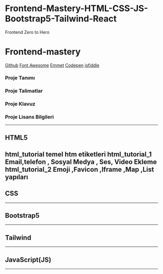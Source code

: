 # Frontend-Mastery-HTML-CSS-JS-Bootstrap5-Tailwind-React
Frontend Zero to Hero
# Frontend-mastery
[Github](https://github.com/nuhHozar/Frontend-Mastery)
[Font Awesome](https://cdnjs.com/libraries/font-awesome)
[Emmet](https://docs.emmet.io/cheat-sheet/)
[Codepen](https://codepen.io/pen)
[jsfiddle](https://jsfiddle.net/) 
### Proje Tanımı

### Proje Talimatlar

### Proje Klavuz

### Proje Lisans Bilgileri
---
## HTML5
html_tutorial
temel htm etiketleri
html_tutorial_1
Email,telefon , Sosyal Medya , Ses, Video Ekleme
html_tutorial_2
Emoji ,Favicon ,Iframe ,Map ,List yapıları
---
## CSS
---
## Bootstrap5
---
## Tailwind
---
## JavaScript(JS)
---
